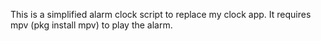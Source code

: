 This is a simplified alarm clock script to replace my clock app. It requires mpv (pkg install mpv) to play the alarm.
